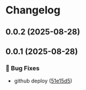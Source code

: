 # Changelog

## 0.0.2 (2025-08-28)

## 0.0.1 (2025-08-28)

### 🐛 Bug Fixes

* github deploy ([51e15d5](https://github.com/oondemand/cst-multimoedas-frontend/commit/51e15d50fa2b99f89b3e19057a1282313f3ef656))

